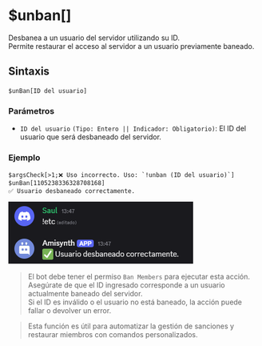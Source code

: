 # $unban[]

Desbanea a un usuario del servidor utilizando su ID.  
Permite restaurar el acceso al servidor a un usuario previamente baneado.


## Sintaxis 
```
$unBan[ID del usuario]
```



### Parámetros

- `ID del usuario` `(Tipo: Entero || Indicador: Obligatorio)`: El ID del usuario que será desbaneado del servidor.

### Ejemplo
```
$argsCheck[>1;❌ Uso incorrecto. Uso: `!unban (ID del usuario)`]
$unBan[1105238336328708168]
✅ Usuario desbaneado correctamente.
```
![alt text](image-155.png)

> El bot debe tener el permiso `Ban Members` para ejecutar esta acción.  
> Asegúrate de que el ID ingresado corresponde a un usuario actualmente baneado del servidor.  
> Si el ID es inválido o el usuario no está baneado, la acción puede fallar o devolver un error.

> Esta función es útil para automatizar la gestión de sanciones y restaurar miembros con comandos personalizados.

